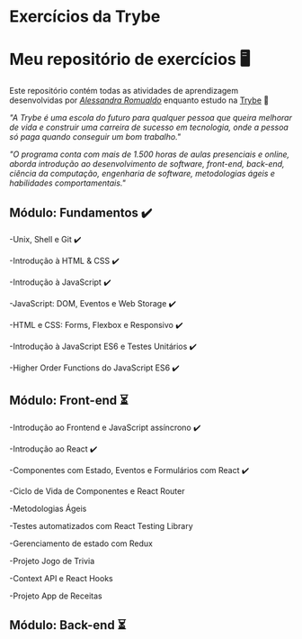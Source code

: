 
# Exercícios da Trybe

# Meu repositório de exercícios :desktop_computer:

Este repositório contém todas as atividades de aprendizagem desenvolvidas por _[Alessandra Romualdo](https://www.linkedin.com/in/alessandra-romualdo-07782b1b7/)_ enquanto estudo na [Trybe](https://www.betrybe.com/) :rocket:

_"A Trybe é uma escola do futuro para qualquer pessoa que queira melhorar de vida e construir uma carreira de sucesso em tecnologia, onde a pessoa só paga quando conseguir um bom trabalho."_

_"O programa conta com mais de 1.500 horas de aulas presenciais e online, aborda introdução ao desenvolvimento de software, front-end, back-end, ciência da computação, engenharia de software, metodologias ágeis e habilidades comportamentais."_

## Módulo: Fundamentos :heavy_check_mark:

-Unix, Shell e Git :heavy_check_mark:

-Introdução à HTML & CSS :heavy_check_mark:

-Introdução à JavaScript :heavy_check_mark:

-JavaScript: DOM, Eventos e Web Storage :heavy_check_mark:

-HTML e CSS: Forms, Flexbox e Responsivo :heavy_check_mark:

-Introdução à JavaScript ES6 e Testes Unitários :heavy_check_mark:

-Higher Order Functions do JavaScript ES6 :heavy_check_mark:

## Módulo: Front-end :hourglass_flowing_sand: 

-Introdução ao Frontend e JavaScript assíncrono :heavy_check_mark:

-Introdução ao React :heavy_check_mark:

-Componentes com Estado, Eventos e Formulários com React :heavy_check_mark:

-Ciclo de Vida de Componentes e React Router

-Metodologias Ágeis

-Testes automatizados com React Testing Library

-Gerenciamento de estado com Redux

-Projeto Jogo de Trivia

-Context API e React Hooks

-Projeto App de Receitas

## Módulo: Back-end :hourglass_flowing_sand:

